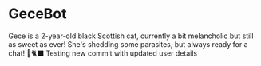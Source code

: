 # GeceBot
Gece is a 2-year-old black Scottish cat, currently a bit melancholic but still as sweet as ever! She's shedding some parasites, but always ready for a chat! 🖤🐈‍⬛ 
Testing new commit with updated user details
